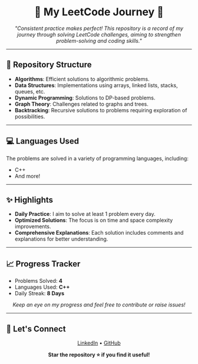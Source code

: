 <h1 align="center">🚀 My LeetCode Journey 🚀</h1>

<p align="center">
  <em>"Consistent practice makes perfect! This repository is a record of my journey through solving LeetCode challenges, aiming to strengthen problem-solving and coding skills."</em>
</p>

---

<h2>📂 Repository Structure</h2>

<ul>
  <li><b>Algorithms</b>: Efficient solutions to algorithmic problems.</li>
  <li><b>Data Structures</b>: Implementations using arrays, linked lists, stacks, queues, etc.</li>
  <li><b>Dynamic Programming</b>: Solutions to DP-based problems.</li>
  <li><b>Graph Theory</b>: Challenges related to graphs and trees.</li>
  <li><b>Backtracking</b>: Recursive solutions to problems requiring exploration of possibilities.</li>
</ul>

---

<h2>💻 Languages Used</h2>

<p>
  The problems are solved in a variety of programming languages, including:
  <ul>
    <li>C++</li>
    <li>And more!</li>
  </ul>
</p>

---

<h2>✨ Highlights</h2>

<ul>
  <li><b>Daily Practice</b>: I aim to solve at least 1 problem every day.</li>
  <li><b>Optimized Solutions</b>: The focus is on time and space complexity improvements.</li>
  <li><b>Comprehensive Explanations</b>: Each solution includes comments and explanations for better understanding.</li>
</ul>

---

<h2>📈 Progress Tracker</h2>

<ul>
  <li>Problems Solved: <b>4</b></li>
  <li>Languages Used: <b>C++</b></li>
  <li>Daily Streak: <b>8 Days</b></li>
</ul>


<p align="center">
  <em>Keep an eye on my progress and feel free to contribute or raise issues!</em>
</p>

---

<h2>🔗 Let's Connect</h2>

<p align="center">
  <a href="www.linkedin.com/in/harshal-ghoradkar-663205258">LinkedIn</a> •
  <a href="https://github.com/Harshal279">GitHub</a>
</p>

<p align="center">
  <b>Star the repository ⭐ if you find it useful!</b>
</p>
